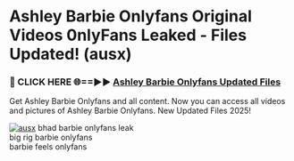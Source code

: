 # Ashley Barbie Onlyfans Original Videos 0nlyFans Leaked - Files Updated! (ausx)

<h3>🔴 CLICK HERE 🌐==►► <a href="https://tinyurl.com/2jnfzry5" rel="nofollow">Ashley Barbie Onlyfans Updated Files</a></h3>

Get Ashley Barbie Onlyfans and all content. Now you can access all videos and pictures of Ashley Barbie Onlyfans. New Updated Files 2025!

[![ausx](https://i.imgur.com/GyGTBgg.gif)](https://tinyurl.com/2jnfzry5)
bhad barbie onlyfans leak<br>
big rig barbie onlyfans<br>
barbie feels onlyfans